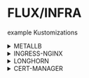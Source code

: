# FLUX/INFRA

example Kustomizations

<details><summary>METALLB</summary>

```
---
apiVersion: kustomize.toolkit.fluxcd.io/v1
kind: Kustomization
metadata:
  name: metallb
  namespace: flux-system
spec:
  interval: 1h
  retryInterval: 1m
  timeout: 5m
  sourceRef:
    kind: GitRepository
    name: flux-system
  path: ./infra/metallb
  prune: true
  wait: true
  postBuild:
    substitute:
      IP_RANGE: 10.31.103.11-10.31.103.12
```

</details>

<details><summary>INGRESS-NGINX</summary>

```
---
apiVersion: kustomize.toolkit.fluxcd.io/v1
kind: Kustomization
metadata:
  name: ingress-nginx
  namespace: flux-system
spec:
  interval: 1h
  retryInterval: 1m
  timeout: 5m
  sourceRef:
    kind: GitRepository
    name: flux-system
  path: ./infra/ingress-nginx
  dependsOn:
    - name: metallb
  prune: true
  wait: true
```

</details>

<details><summary>LONGHORN</summary>

```
---
apiVersion: kustomize.toolkit.fluxcd.io/v1
kind: Kustomization
metadata:
  name: longhorn
  namespace: flux-system
spec:
  interval: 1h
  retryInterval: 1m
  timeout: 5m
  sourceRef:
    kind: GitRepository
    name: flux-system
  path: ./infra/longhorn
  prune: true
  wait: true
```

</details>

<details><summary>CERT-MANAGER</summary>

```
---
apiVersion: kustomize.toolkit.fluxcd.io/v1
kind: Kustomization
metadata:
  name: cert-manager
  namespace: flux-system
spec:
  interval: 1h
  retryInterval: 1m
  timeout: 5m
  sourceRef:
    kind: GitRepository
    name: flux-system
  path: ./infra/cert-manager
  prune: true
  wait: true
  postBuild:
    substituteFrom:
      - kind: Secret
        name: vault-flux-secrets
```

</details>
